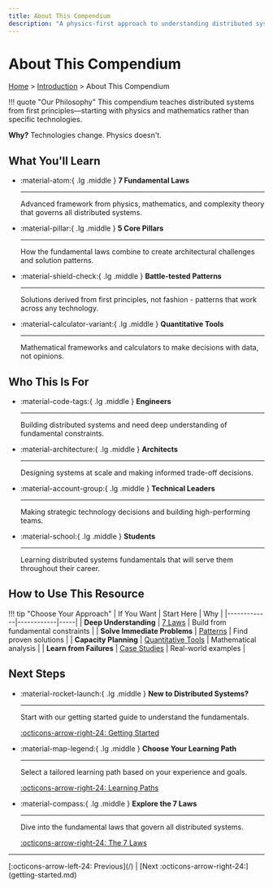 ```yaml
---
title: About This Compendium
description: "A physics-first approach to understanding distributed systems"
---
```


# About This Compendium

[Home](/) > [Introduction](introduction/) > About This Compendium

!!! quote "Our Philosophy"
 This compendium teaches distributed systems from first principles—starting with physics and mathematics rather than specific technologies.

 **Why?** Technologies change. Physics doesn't.

## What You'll Learn

<div class="grid cards" markdown>

- :material-atom:{ .lg .middle } **7 Fundamental Laws**

    ---

    Advanced framework from physics, mathematics, and complexity theory that governs all distributed systems.

- :material-pillar:{ .lg .middle } **5 Core Pillars**

    ---

    How the fundamental laws combine to create architectural challenges and solution patterns.

- :material-shield-check:{ .lg .middle } **Battle-tested Patterns**

    ---

    Solutions derived from first principles, not fashion - patterns that work across any technology.

- :material-calculator-variant:{ .lg .middle } **Quantitative Tools**

    ---

    Mathematical frameworks and calculators to make decisions with data, not opinions.

</div>

## Who This Is For

<div class="grid cards" markdown>

- :material-code-tags:{ .lg .middle } **Engineers**

    ---

    Building distributed systems and need deep understanding of fundamental constraints.

- :material-architecture:{ .lg .middle } **Architects**

    ---

    Designing systems at scale and making informed trade-off decisions.

- :material-account-group:{ .lg .middle } **Technical Leaders**

    ---

    Making strategic technology decisions and building high-performing teams.

- :material-school:{ .lg .middle } **Students**

    ---

    Learning distributed systems fundamentals that will serve them throughout their career.

</div>

## How to Use This Resource

!!! tip "Choose Your Approach"
| If You Want | Start Here | Why |
 |-------------|------------|-----|
 | **Deep Understanding** | [7 Laws](../part1-axioms/) | Build from fundamental constraints |
 | **Solve Immediate Problems** | [Patterns](../patterns/) | Find proven solutions |
 | **Capacity Planning** | [Quantitative Tools](../quantitative/) | Mathematical analysis |
 | **Learn from Failures** | [Case Studies](../case-studies/) | Real-world examples |


## Next Steps

<div class="grid cards" markdown>

- :material-rocket-launch:{ .lg .middle } **New to Distributed Systems?**

    ---

    Start with our getting started guide to understand the fundamentals.

    [:octicons-arrow-right-24: Getting Started](getting-started.md)

- :material-map-legend:{ .lg .middle } **Choose Your Learning Path**

    ---

    Select a tailored learning path based on your experience and goals.

    [:octicons-arrow-right-24: Learning Paths](learning-paths.md)

- :material-compass:{ .lg .middle } **Explore the 7 Laws**

    ---

    Dive into the fundamental laws that govern all distributed systems.

    [:octicons-arrow-right-24: The 7 Laws](part1-axioms)

</div>

---

<div class="nav-footer" markdown>
[:octicons-arrow-left-24: Previous](/) | [Next :octicons-arrow-right-24:](getting-started.md)
</div>